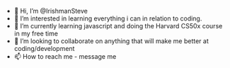 - 👋 Hi, I’m @IrishmanSteve
- 👀 I’m interested in learning everything i can in relation to coding.
- 🌱 I’m currently learning javascript and doing the Harvard CS50x course in my free time
- 💞️ I’m looking to collaborate on anything that will make me better at coding/development
- 📫 How to reach me - message me

<!---
IrishmanSteve/IrishmanSteve is a ✨ special ✨ repository because its `README.md` (this file) appears on your GitHub profile.
You can click the Preview link to take a look at your changes.
--->
